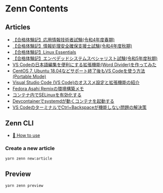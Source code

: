 # Zenn Contents

## Articles

- [【合格体験記】応用情報技術者試験(令和4年度春期)](./articles/f46a6591bd61d5.md)
- [【合格体験記】情報処理安全確保支援士試験(令和4年度秋期)](./articles/04571a2eff65f2.md)
- [【合格体験記】Linux Essentials](./articles/2232997bc9e4ae.md)
- [【合格体験記】エンベデッドシステムスペシャリスト試験(令和5年度秋期)](./articles/7cef0f351a7017.md)
- [VS Codeの日本語編集を便利にする拡張機能(Word Divider)を作ってみた](./articles/b7ed8c09633003.md)
- [CentOS 7, Ubuntu 18.04などサポート終了後もVS Codeを使う方法(Portable Mode)](./articles/97f1e3757220da.md)
- [Visual Studio Code (VS Code)のオススメ設定と拡張機能の紹介](./articles/1577b6dc5ab7d9.md)
- [Fedora Asahi Remixの環境構築メモ](./articles/0a40777e2ec840.md)
- [コンテナ内でSELinuxを有効化する](./articles/807a8ec4ef47c9.md)
- [Devcontainerでsystemdが動くコンテナを起動する](./articles/9e8a4ce455ac44.md)
- [VS CodeのターミナルでCtrl+Backspaceが機能しない問題の解決策](./articles/b7ed8c09633003.md)

## Zenn CLI

- [📘 How to use](https://zenn.dev/zenn/articles/zenn-cli-guide)

### Create a new article

```bash
yarn zenn new:article
```

## Preview

```bash
yarn zenn preview
```
